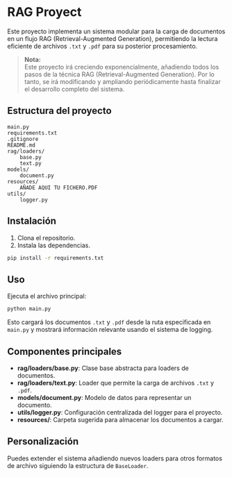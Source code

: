 # RAG Proyect

Este proyecto implementa un sistema modular para la carga de documentos en un flujo RAG (Retrieval-Augmented Generation), permitiendo la lectura eficiente de archivos `.txt` y `.pdf` para su posterior procesamiento.

> **Nota:**  
> Este proyecto irá creciendo exponencialmente, añadiendo todos los pasos de la técnica RAG (Retrieval-Augmented Generation). Por lo tanto, se irá modificando y ampliando periódicamente hasta finalizar el desarrollo completo del sistema.

## Estructura del proyecto

```
main.py
requirements.txt
.gitignore
README.md
rag/loaders/
    base.py
    text.py
models/
    document.py
resources/
    AÑADE AQUI TU FICHERO.PDF
utils/
    logger.py
```

## Instalación

1. Clona el repositorio.
2. Instala las dependencias.

```sh
pip install -r requirements.txt
```

## Uso

Ejecuta el archivo principal:

```sh
python main.py
```

Esto cargará los documentos `.txt` y `.pdf` desde la ruta especificada en `main.py` y mostrará información relevante usando el sistema de logging.

## Componentes principales

- **rag/loaders/base.py**: Clase base abstracta para loaders de documentos.
- **rag/loaders/text.py**: Loader que permite la carga de archivos `.txt` y `.pdf`.
- **models/document.py**: Modelo de datos para representar un documento.
- **utils/logger.py**: Configuración centralizada del logger para el proyecto.
- **resources/**: Carpeta sugerida para almacenar los documentos a cargar.

## Personalización

Puedes extender el sistema añadiendo nuevos loaders para otros formatos de archivo siguiendo la estructura de `BaseLoader`.

